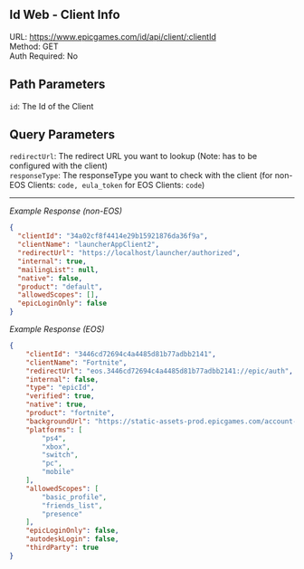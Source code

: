 ## Id Web - Client Info

URL: https://www.epicgames.com/id/api/client/:clientId \
Method: GET \
Auth Required: No

## Path Parameters

`id`: The Id of the Client

## Query Parameters

`redirectUrl`: The redirect URL you want to lookup (Note: has to be configured with the client) <br/>
`responseType`: The responseType you want to check with the client (for non-EOS Clients: `code, eula_token` for EOS Clients: `code`)

---

_Example Response (non-EOS)_

```json
{
  "clientId": "34a02cf8f4414e29b15921876da36f9a",
  "clientName": "launcherAppClient2",
  "redirectUrl": "https://localhost/launcher/authorized",
  "internal": true,
  "mailingList": null,
  "native": false,
  "product": "default",
  "allowedScopes": [],
  "epicLoginOnly": false
}
```
_Example Response (EOS)_

```json
{
    "clientId": "3446cd72694c4a4485d81b77adbb2141",
    "clientName": "Fortnite",
    "redirectUrl": "eos.3446cd72694c4a4485d81b77adbb2141://epic/auth",
    "internal": false,
    "type": "epicId",
    "verified": true,
    "native": true,
    "product": "fortnite",
    "backgroundUrl": "https://static-assets-prod.epicgames.com/account-portal/static/static/media/fortnite_s7_bg.c08b8f1f.png",
    "platforms": [
        "ps4",
        "xbox",
        "switch",
        "pc",
        "mobile"
    ],
    "allowedScopes": [
        "basic_profile",
        "friends_list",
        "presence"
    ],
    "epicLoginOnly": false,
    "autodeskLogin": false,
    "thirdParty": true
}
```
